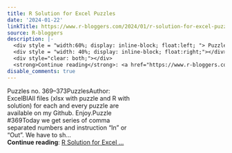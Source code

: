 ```yaml
---
title: R Solution for Excel Puzzles
date: '2024-01-22'
linkTitle: https://www.r-bloggers.com/2024/01/r-solution-for-excel-puzzles-9/
source: R-bloggers
description: |-
  <div style = "width:60%; display: inline-block; float:left; "> Puzzles no. 369–373PuzzlesAuthor: ExcelBIAll files (xlsx with puzzle and R with solution) for each and every puzzle are available on my Github. Enjoy.Puzzle #369Today we get series of comma separated numbers and instruction “In” or “Out”. We have to sh...</div>
  <div style = "width: 40%; display: inline-block; float:right;"></div>
  <div style="clear: both;"></div>
  <strong>Continue reading</strong>: <a href="https://www.r-bloggers.com/2024/01/r-solution-for-excel-puzzles-9/">R Solution for Excel ...
disable_comments: true
---
```

<div style = "width:60%; display: inline-block; float:left; "> Puzzles no. 369–373PuzzlesAuthor: ExcelBIAll files (xlsx with puzzle and R with solution) for each and every puzzle are available on my Github. Enjoy.Puzzle #369Today we get series of comma separated numbers and instruction “In” or “Out”. We have to sh...</div>
<div style = "width: 40%; display: inline-block; float:right;"></div>
<div style="clear: both;"></div>
<strong>Continue reading</strong>: <a href="https://www.r-bloggers.com/2024/01/r-solution-for-excel-puzzles-9/">R Solution for Excel ...